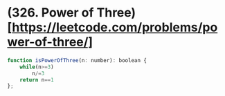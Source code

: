 # (326. Power of Three)[https://leetcode.com/problems/power-of-three/]

~~~javascript
function isPowerOfThree(n: number): boolean {
    while(n>=3)
        n/=3
    return n==1
};
~~~
